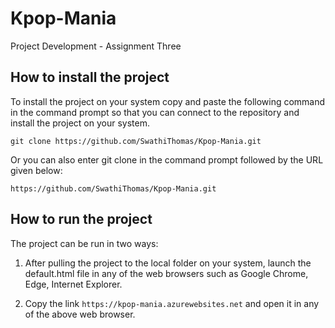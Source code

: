 # Kpop-Mania
Project Development - Assignment Three

## How to install the project
To install the project on your system copy and paste the following command in the command prompt so that you can connect to the repository and install the project on your system.
```
git clone https://github.com/SwathiThomas/Kpop-Mania.git
```

Or you can also enter git clone in the command prompt followed by the URL given below:
```
https://github.com/SwathiThomas/Kpop-Mania.git
```

## How to run the project
The project can be run in two ways:

1) After pulling the project to the local folder on your system, launch the default.html file in any of the web browsers such as Google Chrome, Edge, Internet Explorer.

2) Copy the link ```https://kpop-mania.azurewebsites.net``` and open it in any of the above web browser.
